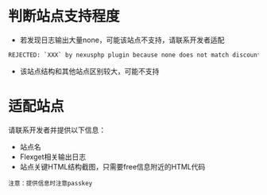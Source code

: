 # 判断站点支持程度
- 若发现日志输出大量none，可能该站点不支持，请联系开发者适配
```bash
REJECTED: `XXX` by nexusphp plugin because none does not match discount
```
- 该站点结构和其他站点区别较大，可能不支持

# 适配站点
请联系开发者并提供以下信息：
- 站点名
- Flexget相关输出日志
- 站点关键HTML结构截图，只需要free信息附近的HTML代码

`注意：提供信息时注意passkey`